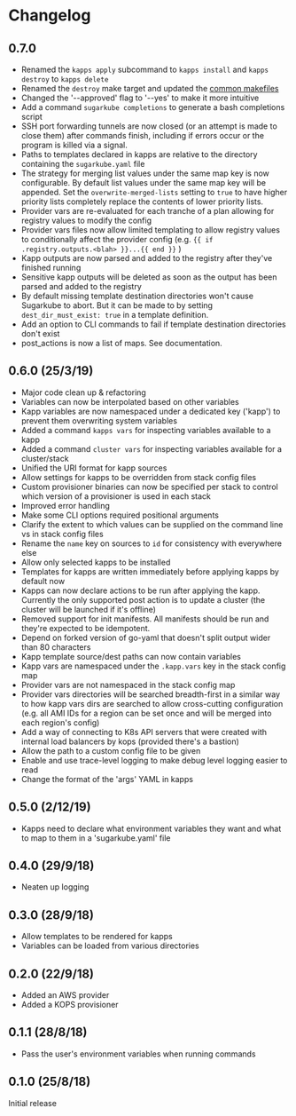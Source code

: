 # Changelog
## 0.7.0
* Renamed the `kapps apply` subcommand to `kapps install` and `kapps destroy` to `kapps delete`
* Renamed the `destroy` make target and updated the [common makefiles](https://github.com/sugarkube/kapps/tree/master/incubator/common-makefiles)
* Changed the '--approved' flag to '--yes' to make it more intuitive
* Add a command `sugarkube completions` to generate a bash completions script
* SSH port forwarding tunnels are now closed (or an attempt is made to close them) after commands finish, including if errors occur or the program is killed via a signal.
* Paths to templates declared in kapps are relative to the directory containing the `sugarkube.yaml` file
* The strategy for merging list values under the same map key is now configurable. By default list values under the same map key will be appended. Set the `overwrite-merged-lists` setting to `true` to have higher priority lists completely replace the contents of lower priority lists.
* Provider vars are re-evaluated for each tranche of a plan allowing for registry values to modify the config
* Provider vars files now allow limited templating to allow registry values to conditionally affect the provider config (e.g. `{{ if .registry.outputs.<blah> }}...{{ end }}` )
* Kapp outputs are now parsed and added to the registry after they've finished running
* Sensitive kapp outputs will be deleted as soon as the output has been parsed and added to the registry
* By default missing template destination directories won't cause Sugarkube to abort. But it can be made to by setting `dest_dir_must_exist: true` in a template definition.
* Add an option to CLI commands to fail if template destination directories don't exist
* post_actions is now a list of maps. See documentation.

## 0.6.0 (25/3/19)
* Major code clean up & refactoring
* Variables can now be interpolated based on other variables
* Kapp variables are now namespaced under a dedicated key ('kapp') to prevent them overwriting system variables
* Added a command `kapps vars` for inspecting variables available to a kapp
* Added a command `cluster vars` for inspecting variables available for a cluster/stack
* Unified the URI format for kapp sources
* Allow settings for kapps to be overridden from stack config files
* Custom provisioner binaries can now be specified per stack to control which version of a provisioner is used in each stack
* Improved error handling
* Make some CLI options required positional arguments
* Clarify the extent to which values can be supplied on the command line vs in stack config files
* Rename the `name` key on sources to `id` for consistency with everywhere else
* Allow only selected kapps to be installed
* Templates for kapps are written immediately before applying kapps by default now
* Kapps can now declare actions to be run after applying the kapp. Currently the only supported post action is to update a cluster (the cluster will be launched if it's offline)
* Removed support for init manifests. All manifests should be run and they're expected to be idempotent.
* Depend on forked version of go-yaml that doesn't split output wider than 80 characters
* Kapp template source/dest paths can now contain variables
* Kapp vars are namespaced under the `.kapp.vars` key in the stack config map
* Provider vars are not namespaced in the stack config map
* Provider vars directories will be searched breadth-first in a similar way to how kapp vars dirs are searched to allow cross-cutting configuration (e.g. all AMI IDs for a region can be set once and will be merged into each region's config)
* Add a way of connecting to K8s API servers that were created with internal load balancers by kops (provided there's a bastion) 
* Allow the path to a custom config file to be given
* Enable and use trace-level logging to make debug level logging easier to read
* Change the format of the 'args' YAML in kapps

## 0.5.0 (2/12/19)
* Kapps need to declare what environment variables they want and what to map to them in a 'sugarkube.yaml' file

## 0.4.0 (29/9/18)
* Neaten up logging

## 0.3.0 (28/9/18)
* Allow templates to be rendered for kapps
* Variables can be loaded from various directories

## 0.2.0 (22/9/18)
* Added an AWS provider
* Added a KOPS provisioner

## 0.1.1 (28/8/18)
* Pass the user's environment variables when running commands

## 0.1.0 (25/8/18)
Initial release
